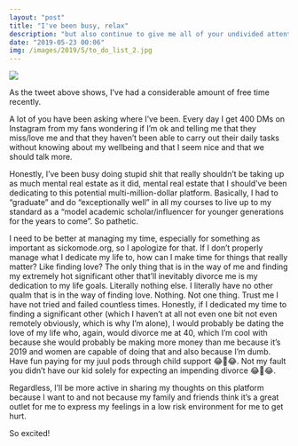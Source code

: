 ```yaml
---
layout: "post"
title: "I've been busy, relax"
description: "but also continue to give me all of your undivided attention I really need it"
date: "2019-05-23 00:06"
img: /images/2019/5/to_do_list_2.jpg
---
```

<img class="post-img" src="{{ site.baseurl}}/images/2019/3/busy_tweet.jpg">

As the tweet above shows, I've had a considerable amount of free time recently.

A lot of you have been asking where I’ve been. Every day I get 400 DMs on Instagram from my fans wondering if I’m ok and telling me that they miss/love me and that they haven’t been able to carry out their daily tasks without knowing about my wellbeing and that I seem nice and that we should talk more.

Honestly, I’ve been busy doing stupid shit that really shouldn’t be taking up as much mental real estate as it did, mental real estate that I should’ve been dedicating to this potential multi-million-dollar platform. Basically, I had to “graduate” and do “exceptionally well” in all my courses to live up to my standard as a “model academic scholar/influencer for younger generations for the years to come”. So pathetic.

I need to be better at managing my time, especially for something as important as sickomode.org, so I apologize for that. If I don’t properly manage what I dedicate my life to, how can I make time for things that really matter? Like finding love? The only thing that is in the way of me and finding my extremely hot significant other that’ll inevitably divorce me is my dedication to my life goals. Literally nothing else. I literally have no other qualm that is in the way of finding love. Nothing. Not one thing. Trust me I have not tried and failed countless times. Honestly, if I dedicated my time to finding a significant other (which I haven’t at all not even one bit not even remotely obviously, which is why I’m alone), I would probably be dating the love of my life who, again, would divorce me at 40, which I’m cool with because she would probably be making more money than me because it’s 2019 and women are capable of doing that and also because I’m dumb. Have fun paying for my juul pods through child support 😂🤣😂. Not my fault you didn’t have our kid solely for expecting an impending divorce 😂🤣😂.

Regardless, I’ll be more active in sharing my thoughts on this platform because I want to and not because my family and friends think it’s a great outlet for me to express my feelings in a low risk environment for me to get hurt.

So excited!
